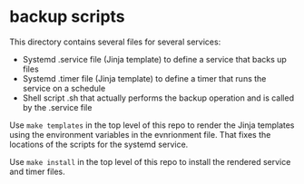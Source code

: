 # backup scripts

This directory contains several files for several services:

* Systemd .service file (Jinja template) to define a service that backs up files
* Systemd .timer file (Jinja template) to define a timer that runs the service on a schedule
* Shell script .sh that actually performs the backup operation and is called by the .service file

Use `make templates` in the top level of this repo to render
the Jinja templates using the environment variables in the
evnrionment file. That fixes the locations of the scripts
for the systemd service.

Use `make install` in the top level of this repo to install
the rendered service and timer files.
